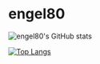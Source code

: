 # engel80

![engel80's GitHub stats](https://github-readme-stats.vercel.app/api?username=engel80&show_icons=true)

[![Top Langs](https://github-readme-stats.vercel.app/api/top-langs/?username=engel80&layout=compact)](https://github.com/engel80/engel80)

